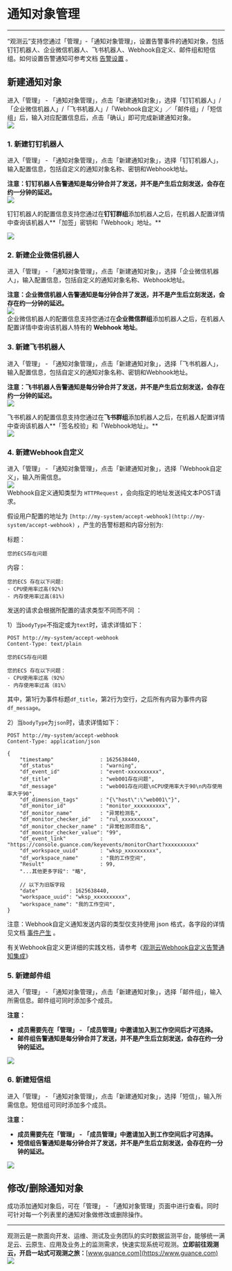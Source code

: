 # 通知对象管理
---

“观测云”支持您通过「管理」-「通知对象管理」，设置告警事件的通知对象，包括钉钉机器人、企业微信机器人、飞书机器人、Webhook自定义、邮件组和短信组。如何设置告警通知可参考文档 [告警设置](./15-监控/03-告警设置.md) 。


## 新建通知对象

进入「管理」 - 「通知对象管理」，点击「新建通知对象」，选择「钉钉机器人」/「企业微信机器人」/「飞书机器人」/「Webhook自定义」／「邮件组」/「短信组」后，输入对应配置信息后，点击「确认」即可完成新建通知对象。<br />![](img/10.inform_1.png)

### 1. 新建钉钉机器人

进入「管理」 - 「通知对象管理」，点击「新建通知对象」，选择「钉钉机器人」，输入配置信息，包括自定义的通知对象名称、密钥和Webhook地址。

**注意：钉钉机器人告警通知是每分钟合并了发送，并不是产生后立刻发送，会存在约一分钟的延迟。**<br />![](img/10_inform_02.png)

钉钉机器人的配置信息支持您通过在**钉钉群组**添加机器人之后，在机器人配置详情中查询该机器人**「加签」密钥和「Webhook」地址。**

![](img/10_inform_03.png)


### 2. 新建企业微信机器人

进入「管理」 - 「通知对象管理」，点击「新建通知对象」，选择「企业微信机器人」，输入配置信息，包括自定义的通知对象名称、Webhook地址。

**注意：企业微信机器人告警通知是每分钟合并了发送，并不是产生后立刻发送，会存在约一分钟的延迟。**<br />![](img/10_inform_04.png)<br />企业微信机器人的配置信息支持您通过在**企业微信群组**添加机器人之后，在机器人配置详情中查询该机器人特有的 **Webhook 地址**。


### 3. 新建飞书机器人

进入「管理」 - 「通知对象管理」，点击「新建通知对象」，选择「飞书机器人」，输入配置信息，包括自定义的通知对象名称、密钥和Webhook地址。

**注意：飞书机器人告警通知是每分钟合并了发送，并不是产生后立刻发送，会存在约一分钟的延迟。**<br />![](img/10_inform_05.png)

飞书机器人的配置信息支持您通过在**飞书群组**添加机器人之后，在机器人配置详情中查询该机器人**「签名校验」和「Webhook地址」。**<br />![](img/10_inform_06.png)


### 4. 新建Webhook自定义

进入「管理」 - 「通知对象管理」，点击「新建通知对象」，选择「Webhook自定义」，输入所需信息。<br />![](img/10_inform_07.png)<br />Webhook自定义通知类型为 `HTTPRequest` ，会向指定的地址发送纯文本POST请求。 

假设用户配置的地址为 `[http://my-system/accept-webhook](http://my-system/accept-webhook)` ，产生的告警标题和内容分别为: 

标题：

```
您的ECS存在问题
```

内容：

```
您的ECS 存在以下问题: 
- CPU使用率过高(92%) 
- 内存使用率过高(81%)
```

发送的请求会根据所配置的请求类型不同而不同 ：

1）当`bodyType`不指定或为`text`时，请求详情如下：

```http
POST http://my-system/accept-webhook
Content-Type: text/plain

您的ECS存在问题

您的ECS 存在以下问题：
- CPU使用率过高（92%）
- 内存使用率过高（81%）
```

其中，第1行为事件标题`df_title`，第2行为空行，之后所有内容为事件内容`df_message`。

2）当`bodyType`为`json`时，请求详情如下：

```http
POST http://my-system/accept-webhook
Content-Type: application/json

{
    "timestamp"               : 1625638440,
    "df_status"               : "warning",
    "df_event_id"             : "event-xxxxxxxxxx",
    "df_title"                : "web001存在问题",
    "df_message"              : "web001存在问题\nCPU使用率大于90\n内存使用率大于90",
    "df_dimension_tags"       : "{\"host\":\"web001\"}",
    "df_monitor_id"           : "monitor_xxxxxxxxxx",
    "df_monitor_name"         : "异常检测名",
    "df_monitor_checker_id"   : "rul_xxxxxxxxxx",
    "df_monitor_checker_name" : "异常检测项目名",
    "df_monitor_checker_value": "99",
    "df_event_link"           : "https://console.guance.com/keyevents/monitorChart?xxxxxxxxxx"
    "df_workspace_uuid"       : "wksp_xxxxxxxxxx",
    "df_workspace_name"       : "我的工作空间",
    "Result"                  : 99,
    "...其他更多字段": "略",

    // 以下为旧版字段
    "date"          : 1625638440,
    "workspace_uuid": "wksp_xxxxxxxxxx",
    "workspace_name": "我的工作空间",
}
```

注意：Webhook自定义通知发送内容的类型仅支持使用 json 格式，各字段的详情见文档 [事件产生](.06-/事件/01-事件产生.md) 。

有关Webhook自定义更详细的实践文档，请参考《[观测云Webhook自定义告警通知集成](外链到./02-实践/06-观测云Webhook自定义告警通知集成.md)》

### 5. 新建邮件组

进入「管理」 - 「通知对象管理」，点击「新建通知对象」，选择「邮件组」，输入所需信息。邮件组可同时添加多个成员。

**注意：**

- **成员需要先在「管理」 - 「成员管理」中邀请加入到工作空间后才可选择。**
- **邮件组告警通知是每分钟合并了发送，并不是产生后立刻发送，会存在约一分钟的延迟。**

![](img/10_inform_08.png)

### 6. 新建短信组

进入「管理」 - 「通知对象管理」，点击「新建通知对象」，选择「短信」，输入所需信息。短信组可同时添加多个成员。

**注意：**

- **成员需要先在「管理」 - 「成员管理」中邀请加入到工作空间后才可选择。**
- **短信组告警通知是每分钟合并了发送，并不是产生后立刻发送，会存在约一分钟的延迟。**

![](img/10_inform_09.png)

## 修改/删除通知对象

成功添加通知对象后，可在「管理」 - 「通知对象管理」页面中进行查看。同时可针对每一个列表里的通知对象做修改或删除操作。


---

观测云是一款面向开发、运维、测试及业务团队的实时数据监测平台，能够统一满足云、云原生、应用及业务上的监测需求，快速实现系统可观测。**立即前往观测云，开启一站式可观测之旅：**[www.guance.com](https://www.guance.com)<br />![](img/logo_2.png)
